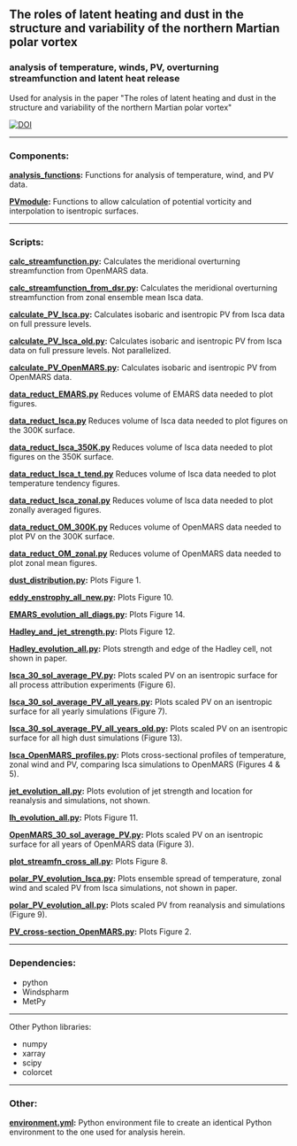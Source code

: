 ## The roles of latent heating and dust in the structure and variability of the northern Martian polar vortex
### analysis of temperature, winds, PV, overturning streamfunction and latent heat release
Used for analysis in the paper "The roles of latent heating and dust in the structure and variability of the northern Martian polar vortex"

[![DOI](https://zenodo.org/badge/348445677.svg)](https://zenodo.org/badge/latestdoi/348445677)

***
### Components:
**[analysis_functions](analysis_functions.py):**
Functions for analysis of temperature, wind, and PV data.

**[PVmodule](PVmodule.py):**
Functions to allow calculation of potential vorticity and interpolation to isentropic surfaces.
***
### Scripts:
**[calc_streamfunction.py](calc_streamfunction.py):**
Calculates the meridional overturning streamfunction from OpenMARS data.

**[calc_streamfunction_from_dsr.py](calc_streamfunction_from_dsr.py):**
Calculates the meridional overturning streamfunction from zonal ensemble mean Isca data.

**[calculate_PV_Isca.py](calculate_PV_Isca.py):**
Calculates isobaric and isentropic PV from Isca data on full pressure levels.

**[calculate_PV_Isca_old.py](calculate_PV_Isca_old.py):**
Calculates isobaric and isentropic PV from Isca data on full pressure levels. Not parallelized.

**[calculate_PV_OpenMARS.py](calculate_PV_OpenMARS.py):**
Calculates isobaric and isentropic PV from OpenMARS data.

**[data_reduct_EMARS.py](data_reduct_EMARS.py)**
Reduces volume of EMARS data needed to plot figures.

**[data_reduct_Isca.py](data_reduct_Isca.py)**
Reduces volume of Isca data needed to plot figures on the 300K surface.

**[data_reduct_Isca_350K.py](data_reduct_Isca_350K.py)**
Reduces volume of Isca data needed to plot figures on the 350K surface.

**[data_reduct_Isca_t_tend.py](data_reduct_Isca_t_tend.py)**
Reduces volume of Isca data needed to plot temperature tendency figures.

**[data_reduct_Isca_zonal.py](data_reduct_Isca_zonal.py)**
Reduces volume of Isca data needed to plot zonally averaged figures.

**[data_reduct_OM_300K.py](data_reduct_OM_300K.py)**
Reduces volume of OpenMARS data needed to plot PV on the 300K surface.

**[data_reduct_OM_zonal.py](data_reduct_OM_zonal.py)**
Reduces volume of OpenMARS data needed to plot zonal mean figures.

**[dust_distribution.py](dust_distribution.py):**
Plots Figure 1.

**[eddy_enstrophy_all_new.py](eddy_enstrophy_all_new.py):**
Plots Figure 10.

**[EMARS_evolution_all_diags.py](EMARS_evolution_all_diags.py):**
Plots Figure 14.

**[Hadley_and_jet_strength.py](Hadley_and_jet_strength.py):**
Plots Figure 12.

**[Hadley_evolution_all.py](Hadley_evolution_all.py):**
Plots strength and edge of the Hadley cell, not shown in paper.

**[Isca_30_sol_average_PV.py](Isca_30_sol_average_PV.py):**
Plots scaled PV on an isentropic surface for all process attribution experiments (Figure 6).

**[Isca_30_sol_average_PV_all_years.py](Isca_30_sol_average_PV_all_years.py):**
Plots scaled PV on an isentropic surface for all yearly simulations (Figure 7).

**[Isca_30_sol_average_PV_all_years_old.py](Isca_30_sol_average_PV_all_years_old.py):**
Plots scaled PV on an isentropic surface for all high dust simulations (Figure 13).

**[Isca_OpenMARS_profiles.py](Isca_OpenMARS_profiles.py):**
Plots cross-sectional profiles of temperature, zonal wind and PV, comparing Isca simulations to OpenMARS (Figures 4 & 5).

**[jet_evolution_all.py](jet_evolution_all.py):**
Plots evolution of jet strength and location for reanalysis and simulations, not shown.

**[lh_evolution_all.py](lh_evolution_all.py):**
Plots Figure 11.

**[OpenMARS_30_sol_average_PV.py](OpenMARS_30_sol_average_PV.py):**
Plots scaled PV on an isentropic surface for all years of OpenMARS data (Figure 3).

**[plot_streamfn_cross_all.py](plot_streamfn_cross_all.py):**
Plots Figure 8.

**[polar_PV_evolution_Isca.py](polar_PV_evolution_Isca.py):**
Plots ensemble spread of temperature, zonal wind and scaled PV from Isca simulations, not shown in paper.

**[polar_PV_evolution_all.py](polar_PV_evolution_all.py):**
Plots scaled PV from reanalysis and simulations (Figure 9).

**[PV_cross-section_OpenMARS.py](PV_cross-section_OpenMARS.py):**
Plots Figure 2.

***
### Dependencies:
- python
- Windspharm
- MetPy
***
Other Python libraries:
- numpy
- xarray
- scipy
- colorcet
***
### Other:
**[environment.yml](environment.yml):**
Python environment file to create an identical Python environment to the one used for analysis herein.
